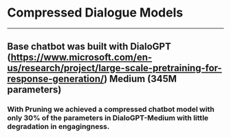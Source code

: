 # Compressed Dialogue Models
---
Base chatbot was built with DialoGPT (https://www.microsoft.com/en-us/research/project/large-scale-pretraining-for-response-generation/) Medium (345M parameters) 
---
### With Pruning we achieved a compressed chatbot model with only 30% of the parameters in DialoGPT-Medium with little degradation in engagingness.
